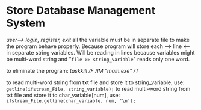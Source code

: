 # Store Database Management System
*user--> login, register, exit* 
all the variable must be in separate file to make the program behave properly. Because program will store each --> line <-- in separate string variables. Will be reading in lines because variables might be multi-word string and "```file >> string_variable```"
reads only one word.

to eliminate the program: *taskkill /F /IM "main.exe" /T*

to read multi-word string from txt file and store it to string_variable, use: ```getline(ifstream_File, string_variable);```
to read multi-word string from txt file and store it to char_variable[num], use: ```ifstream_File.getline(char_variable, num, '\n');```
